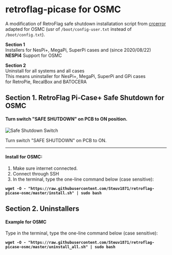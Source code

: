 # retroflag-picase for OSMC
A modification of RetroFlag safe shutdown installatation script from [crcerror](https://github.com/crcerror) adapted for OSMC (usr of `/boot/config-user.txt` instead of `/boot/config.txt`).

**Section 1**\
Installers for NesPi+, MegaPi, SuperPi cases and (since 2020/08/22) **NESPI4**
Support for OSMC

**Section 2**\
Uninstall for all systems and all cases\
This means uninstaller for NesPi+, MegaPi, SuperPi and GPi cases\
for RetroPie, RecalBox and BATOCERA

## Section 1. RetroFlag Pi-Case+ Safe Shutdown for OSMC

#### Turn switch "SAFE SHUTDOWN" on PCB to ON position.

![Safe Shutdown Switch](http://retroflag.com/images/nespi_case+/safe_shutdown.jpg "Safe Shutdown Switch")
<!---
#### **Multi Switch Shutdown**
with advanced shutdown features for more natural behaviour:
* If you press restart if emulator is currently running, then you will be kicked back to ES main menu
* If you press restart in ES main screen, ES will be restartet (no reboot!), good for quick saving metadata or internal saves.
* If you press power-off then Raspberry will shutdown

All metadata is always saved
--->

Turn switch "SAFE SHUTDOWN" on PCB to ON.

--------------------

#### Install for **OSMC:**
1. Make sure internet connected.
2. Connect through SSH
4. In the terminal, type the one-line command below (case sensitive):

**`wget -O - "https://raw.githubusercontent.com/Steuv1871/retroflag-picase-osmc/master/install.sh" | sudo bash`**

<!---
You can edit the python script and add some parameters to the script calls:
```
                  --restart will RESTART EmulationStation only
                  --kodi will startup KODI Media Center
                  --emukill to exit any running EMULATORS
                  --espid to check if EmulationStation is currently active
                  --emupid to check if an Emulator is running"

```
--->

## Section 2. Uninstallers

#### Example for OSMC
Type in the terminal, type the one-line command below (case sensitive):

**`wget -O - "https://raw.githubusercontent.com/Steuv1871/retroflag-picase-osmc/master/uninstall_all.sh" | sudo bash`**

